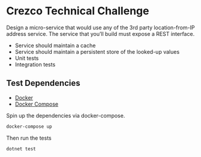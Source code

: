 ﻿# Crezco Technical Challenge

Design a micro-service that would use any of the 3rd party location-from-IP address service. The service that you’ll build must expose a REST interface.
- Service should maintain a cache
- Service should maintain a persistent store of the looked-up values
- Unit tests
- Integration tests

## Test Dependencies
- [Docker](https://www.docker.com/)
- [Docker Compose](https://docs.docker.com/compose/)

Spin up the dependencies via docker-compose.
```bash
docker-compose up
```
Then run the tests
```bash
dotnet test
```